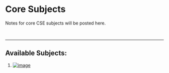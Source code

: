 # Core Subjects

Notes for core CSE subjects will be posted here.

<br>

---

## Available Subjects:

1. [![image](https://user-images.githubusercontent.com/96862518/197761379-fd2d5f5c-2d45-41ed-860d-bd3a69b929e1.png)](./DBMS/)